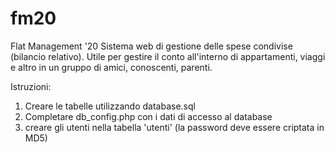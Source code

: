 # fm20
Flat Management '20
Sistema web di gestione delle spese condivise (bilancio relativo). Utile per gestire il conto all'interno di appartamenti, viaggi e altro in un gruppo di amici, conoscenti, parenti.

Istruzioni:
1) Creare le tabelle utilizzando database.sql
2) Completare db_config.php con i dati di accesso al database
3) creare gli utenti nella tabella 'utenti' (la password deve essere criptata in MD5)
